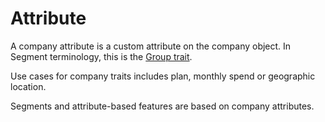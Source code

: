 # Attribute

A company attribute is a custom attribute on the company object. In Segment terminology, this is the [Group trait](https://segment.com/docs/connections/spec/group/).

Use cases for company traits includes plan, monthly spend or geographic location.

Segments and attribute-based features are based on company attributes.
